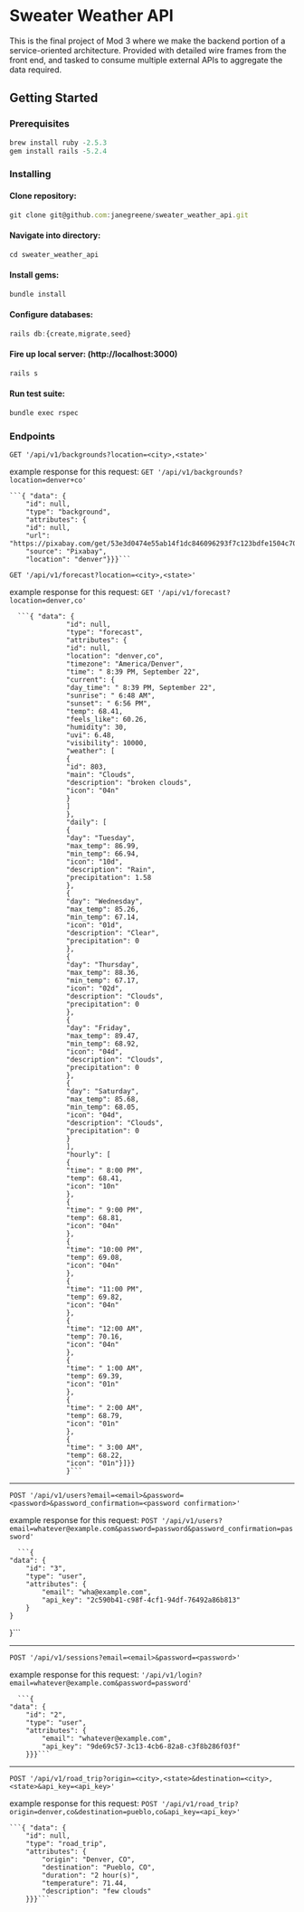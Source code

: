 # Sweater Weather API

This is the final project of Mod 3 where we make the backend portion of a service-oriented architecture. Provided with detailed wire frames from the front end, and tasked to consume multiple external APIs to aggregate the data required.
## Getting Started
### Prerequisites
```javascript
brew install ruby -2.5.3
gem install rails -5.2.4
```
### Installing
#### Clone repository:
```javascript
git clone git@github.com:janegreene/sweater_weather_api.git
```
#### Navigate into directory:
```javascript
cd sweater_weather_api
```
#### Install gems:
```javascript
bundle install
```
#### Configure databases:
```javascript
rails db:{create,migrate,seed}
```
#### Fire up local server: (http://localhost:3000)
```javascript
rails s
```
#### Run test suite:
```javascript
bundle exec rspec
```
### Endpoints

`GET '/api/v1/backgrounds?location=<city>,<state>'`

example response for this request: `GET '/api/v1/backgrounds?location=denver+co'`

    ```{ "data": {
        "id": null,
        "type": "background",
        "attributes": {
        "id": null,
        "url": "https://pixabay.com/get/53e3d0474e55ab14f1dc846096293f7c123bdfe1504c704f752f73d69f4ac55c_640.jpg",
        "source": "Pixabay",
        "location": "denver"}}}```

`GET '/api/v1/forecast?location=<city>,<state>'`

example response for this request: `GET '/api/v1/forecast?location=denver,co'`

      ```{ "data": {
                  "id": null,
                  "type": "forecast",
                  "attributes": {
                  "id": null,
                  "location": "denver,co",
                  "timezone": "America/Denver",
                  "time": " 8:39 PM, September 22",
                  "current": {
                  "day_time": " 8:39 PM, September 22",
                  "sunrise": " 6:48 AM",
                  "sunset": " 6:56 PM",
                  "temp": 68.41,
                  "feels_like": 60.26,
                  "humidity": 30,
                  "uvi": 6.48,
                  "visibility": 10000,
                  "weather": [
                  {
                  "id": 803,
                  "main": "Clouds",
                  "description": "broken clouds",
                  "icon": "04n"
                  }
                  ]
                  },
                  "daily": [
                  {
                  "day": "Tuesday",
                  "max_temp": 86.99,
                  "min_temp": 66.94,
                  "icon": "10d",
                  "description": "Rain",
                  "precipitation": 1.58
                  },
                  {
                  "day": "Wednesday",
                  "max_temp": 85.26,
                  "min_temp": 67.14,
                  "icon": "01d",
                  "description": "Clear",
                  "precipitation": 0
                  },
                  {
                  "day": "Thursday",
                  "max_temp": 88.36,
                  "min_temp": 67.17,
                  "icon": "02d",
                  "description": "Clouds",
                  "precipitation": 0
                  },
                  {
                  "day": "Friday",
                  "max_temp": 89.47,
                  "min_temp": 68.92,
                  "icon": "04d",
                  "description": "Clouds",
                  "precipitation": 0
                  },
                  {
                  "day": "Saturday",
                  "max_temp": 85.68,
                  "min_temp": 68.05,
                  "icon": "04d",
                  "description": "Clouds",
                  "precipitation": 0
                  }
                  ],
                  "hourly": [
                  {
                  "time": " 8:00 PM",
                  "temp": 68.41,
                  "icon": "10n"
                  },
                  {
                  "time": " 9:00 PM",
                  "temp": 68.81,
                  "icon": "04n"
                  },
                  {
                  "time": "10:00 PM",
                  "temp": 69.08,
                  "icon": "04n"
                  },
                  {
                  "time": "11:00 PM",
                  "temp": 69.82,
                  "icon": "04n"
                  },
                  {
                  "time": "12:00 AM",
                  "temp": 70.16,
                  "icon": "04n"
                  },
                  {
                  "time": " 1:00 AM",
                  "temp": 69.39,
                  "icon": "01n"
                  },
                  {
                  "time": " 2:00 AM",
                  "temp": 68.79,
                  "icon": "01n"
                  },
                  {
                  "time": " 3:00 AM",
                  "temp": 68.22,
                  "icon": "01n"}]}}
                  }```

___

`POST '/api/v1/users?email=<email>&password=<password>&password_confirmation=<password confirmation>'`

example response for this request: `POST '/api/v1/users?email=whatever@example.com&password=password&password_confirmation=password'`

      ```{
    "data": {
        "id": "3",
        "type": "user",
        "attributes": {
            "email": "wha@example.com",
            "api_key": "2c590b41-c98f-4cf1-94df-76492a86b813"
        }
    }
}```

___

`POST '/api/v1/sessions?email=<email>&password=<password>'`

example response for this request: `'/api/v1/login?email=whatever@example.com&password=password'`

      ```{
    "data": {
        "id": "2",
        "type": "user",
        "attributes": {
            "email": "whatever@example.com",
            "api_key": "9de69c57-3c13-4cb6-82a8-c3f8b286f03f"
        }}}```

___

`POST '/api/v1/road_trip?origin=<city>,<state>&destination=<city>,<state>&api_key=<api_key>'`

example response for this request: `POST '/api/v1/road_trip?origin=denver,co&destination=pueblo,co&api_key=<api_key>'`

    ```{ "data": {
        "id": null,
        "type": "road_trip",
        "attributes": {
            "origin": "Denver, CO",
            "destination": "Pueblo, CO",
            "duration": "2 hour(s)",
            "temperature": 71.44,
            "description": "few clouds"
        }}}```
